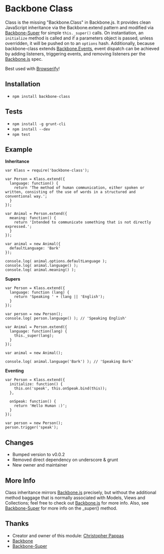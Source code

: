 Backbone Class
====================

Class is the missing "Backbone.Class" in Backbone.js.  It provides clean JavaScript inheritance via the Backbone.extend pattern and modified via [Backbone-Super](https://github.com/lukasolson/Backbone-Super) for simple `this._super()` calls.  On instantiation, an `initialize` method is called and if a parameters object is passed, unless overridden, it will be pushed on to an `options` hash.  Additionally, because backbone-class extends [Backbone.Events](http://backbonejs.org/#Events), event dispatch can be achieved by adding listeners, triggering events, and removing listeners per the [Backbone.js](http://backbonejs.org) spec.

Best used with [Browserify](https://github.com/substack/node-browserify)!

Installation
------------
- `npm install backbone-class`

Tests
-----

- `npm install -g grunt-cli`
- `npm install --dev`
- `npm test`


Example
-------

**Inheritance**

```
var Klass = require('backbone-class');

var Person = Klass.extend({
  language: function() {
    return 'The method of human communication, either spoken or written, consisting of the use of words in a structured and conventional way.';
  }
});

var Animal = Person.extend({
  meaning: function() {
    return 'Intended to communicate something that is not directly expressed.';
  }
});

var animal = new Animal({
  defaultLanguage: 'Bark'
});

console.log( animal.options.defaultLanguage );
console.log( animal.language() );
console.log( animal.meaning() );

```

**Supers**

```
var Person = Klass.extend({
  language: function (lang) {
    return 'Speaking ' + (lang || 'English');
  }
});

var person = new Person();
console.log( person.language() ); // 'Speaking English'

var Animal = Person.extend({
  language: function(lang) {
    this._super(lang);
  }
});

var animal = new Animal();

console.log( animal.language('Bark') ); // 'Speaking Bark'

```

**Eventing**

```
var Person = Klass.extend({
  initialize: function() {
    this.on('speak', this.onSpeak.bind(this));
  },

  onSpeak: function() {
    return 'Hello Human :)';
  }
});

var person = new Person();
person.trigger('speak');

```

Changes
----------

- Bumped version to v0.0.2
- Removed direct dependency on underscore & grunt
- New owner and maintainer


More Info
----------

Class inheritance mirrors [Backbone.js](http://backbonejs.org) precisely, but without the additional method baggage that is normally associated with Models, Views and Collections; feel free to check out [Backbone.js](http://backbonejs.org) for more info.  Also, see [Backbone-Super](https://github.com/lukasolson/Backbone-Super) for more info on the _super() method.


Thanks
-------

- Creator and owner of this module: [Christopher Pappas](https://github.com/damassi)
- [Backbone](http://backbonejs.org)
- [Backbone-Super](https://github.com/lukasolson/Backbone-Super)
